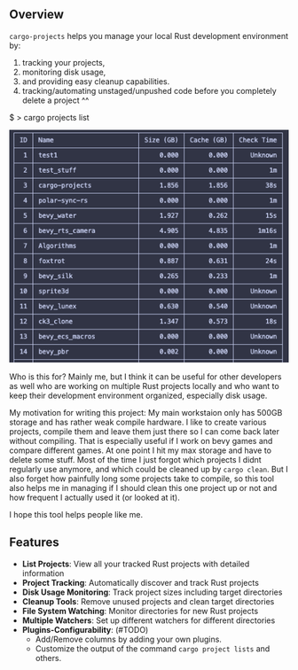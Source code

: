 ## Overview

`cargo-projects` helps you manage your local Rust development environment by:
1. tracking your projects, 
2. monitoring disk usage, 
3. and providing easy cleanup capabilities. 
4. tracking/automating unstaged/unpushed code before you completely delete a project ^^

$ > cargo projects list

![Example output of cargo projects list](docs/screenshot.png)

Who is this for? Mainly me, but I think it can be useful for other developers as well who are working on multiple Rust projects locally and who want to keep their development environment organized, especially disk usage. 

My motivation for writing this project: My main workstaion only has 500GB storage and has rather weak compile hardware. I like to create various projects, compile them and leave them just there so I can come back later without compiling. That is especially useful if I work on bevy games and compare different games. At one point I hit my max storage and have to delete some stuff. Most of the time I just forgot which projects I didnt regularly use anymore, and which could be cleaned up by `cargo clean`. But I also forget how painfully long some projects take to compile, so this tool also helps me in managing if I should clean this one project up or not and how frequent I actually used it (or looked at it). 

I hope this tool helps people like me. 

## Features

- **List Projects**: View all your tracked Rust projects with detailed information
- **Project Tracking**: Automatically discover and track Rust projects
- **Disk Usage Monitoring**: Track project sizes including target directories
- **Cleanup Tools**: Remove unused projects and clean target directories
- **File System Watching**: Monitor directories for new Rust projects
- **Multiple Watchers**: Set up different watchers for different directories
- **Plugins-Configurability**:  (#TODO)
  - Add/Remove columns by adding your own plugins.
  - Customize the output of the command `cargo project lists` and others.